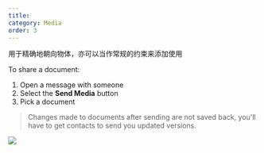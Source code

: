 ```yaml
---
title:
category: Media
order: 3
---
```


用于精确地朝向物体，亦可以当作常规的约束来添加使用

To share a document:

1. Open a message with someone
2. Select the **Send Media** button
3. Pick a document

> Changes made to documents after sending are not saved back, you'll have to get contacts to send you updated versions.

![](//placehold.it/800x600)
